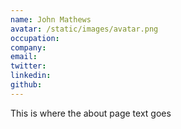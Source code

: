 ```yaml
---
name: John Mathews
avatar: /static/images/avatar.png
occupation:
company:
email:
twitter:
linkedin:
github:
---
```


This is where the about page text goes
